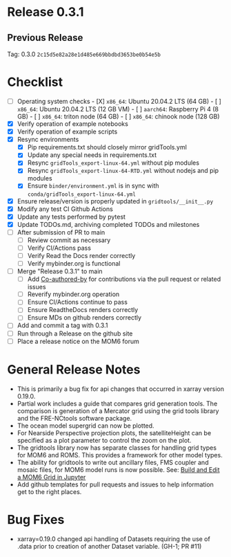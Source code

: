 # Release 0.3.1

## Previous Release

Tag: 0.3.0 `2c15d5e82a28e1d485e669bbdbd3653be0b54e5b`

# Checklist

 - [ ] Operating system checks
        - [X] `x86_64`: Ubuntu 20.04.2 LTS (64 GB)
        - [ ] `x86_64`: Ubuntu 20.04.2 LTS (12 GB VM)
        - [ ] `aarch64`: Raspberry Pi 4 (8 GB)
        - [ ] `x86_64`: triton node (64 GB)
        - [ ] `x86_64`: chinook node (128 GB)
 - [X] Verify operation of example notebooks
 - [X] Verify operation of example scripts
 - [X] Resync environments
   - [X] Pip requirements.txt should closely mirror gridTools.yml
   - [X] Update any special needs in requirements.txt
   - [X] Resync `gridTools_export-linux-64.yml` without pip modules
   - [X] Resync `gridTools_export-linux-64-RTD.yml` without nodejs and pip modules
   - [X] Ensure `binder/environment.yml` is in sync
         with `conda/gridTools_export-linux-64.yml`
 - [X] Ensure release/version is properly updated in `gridtools/__init__.py`
 - [X] Modify any test CI Github Actions
 - [X] Update any tests performed by pytest
 - [X] Update TODOs.md, archiving completed TODOs and milestones
 - [ ] After submission of PR to main
   - [ ] Review commit as necessary
   - [ ] Verify CI/Actions pass
   - [ ] Verify Read the Docs render correctly
   - [ ] Verify mybinder.org is functional
 - [ ] Merge "Release 0.3.1" to main
   - [ ] Add [Co-authored-by](https://docs.github.com/en/github/committing-changes-to-your-project/creating-and-editing-commits/creating-a-commit-with-multiple-authors) for contributions via the pull request or related issues
   - [ ] Reverify mybinder.org operation
   - [ ] Ensure CI/Actions continue to pass
   - [ ] Ensure ReadtheDocs renders correctly
   - [ ] Ensure MDs on github renders correctly
 - [ ] Add and commit a tag with 0.3.1
 - [ ] Run through a Release on the github site
 - [ ] Place a release notice on the MOM6 forum

# General Release Notes

 - This is primarily a bug fix for api changes that occurred in xarray version 0.19.0.
 - Partial work includes a guide that compares grid generation tools.  The comparison
   is generation of a Mercator grid using the grid tools library and the FRE-NCtools
   software package.
 - The ocean model supergrid can now be plotted.
 - For Nearside Perspective projection plots, the satelliteHeight can be
   specified as a plot parameter to control the zoom on the plot.
 - The gridtools library now has separate classes for handling grid types
   for MOM6 and ROMS.  This provides a framework for other model types.
 - The ability for gridtools to write out ancillary files, FMS coupler and
   mosaic files, for MOM6 model runs is now possible.  See:
   [Build and Edit a MOM6 Grid in Jupyter](https://mom6gridtools.readthedocs.io/en/latest/tutorials/jupyterMOM6.html)
 - Add github templates for pull requests and issues to help information
   get to the right places.

# Bug Fixes

 - xarray=0.19.0 changed api handling of Datasets requiring the use of
   .data prior to creation of another Dataset variable. (GH-1; PR #11)
